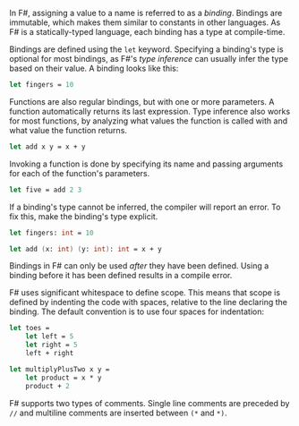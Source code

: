 In F#, assigning a value to a name is referred to as a _binding_. Bindings are immutable, which makes them similar to constants in other languages. As F# is a statically-typed language, each binding has a type at compile-time.

Bindings are defined using the `let` keyword. Specifying a binding's type is optional for most bindings, as F#'s _type inference_ can usually infer the type based on their value. A binding looks like this:

```fsharp
let fingers = 10
```

Functions are also regular bindings, but with one or more parameters. A function automatically returns its last expression. Type inference also works for most functions, by analyzing what values the function is called with and what value the function returns.

```fsharp
let add x y = x + y
```

Invoking a function is done by specifying its name and passing arguments for each of the function's parameters.

```fsharp
let five = add 2 3
```

If a binding's type cannot be inferred, the compiler will report an error. To fix this, make the binding's type explicit.

```fsharp
let fingers: int = 10

let add (x: int) (y: int): int = x + y
```

Bindings in F# can only be used _after_ they have been defined. Using a binding before it has been defined results in a compile error.

F# uses significant whitespace to define scope. This means that scope is defined by indenting the code with spaces, relative to the line declaring the binding. The default convention is to use four spaces for indentation:

```fsharp
let toes =
    let left = 5
    let right = 5
    left + right

let multiplyPlusTwo x y =
    let product = x * y
    product + 2
```

F# supports two types of comments. Single line comments are preceded by `//` and multiline comments are inserted between `(*` and `*)`.
